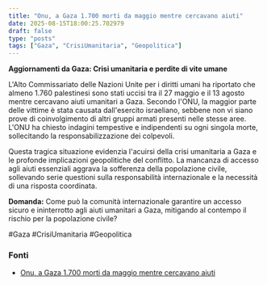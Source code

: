 ```yaml
---
title: "Onu, a Gaza 1.700 morti da maggio mentre cercavano aiuti"
date: 2025-08-15T18:00:25.702979
draft: false
type: "posts"
tags: ["Gaza", "CrisiUmanitaria", "Geopolitica"]
---
```


**Aggiornamenti da Gaza: Crisi umanitaria e perdite di vite umane**

L'Alto Commissariato delle Nazioni Unite per i diritti umani ha riportato che almeno 1.760 palestinesi sono stati uccisi tra il 27 maggio e il 13 agosto mentre cercavano aiuti umanitari a Gaza.  Secondo l'ONU, la maggior parte delle vittime è stata causata dall'esercito israeliano, sebbene non vi siano prove di coinvolgimento di altri gruppi armati presenti nelle stesse aree.  L'ONU ha chiesto indagini tempestive e indipendenti su ogni singola morte, sollecitando la responsabilizzazione dei colpevoli.

Questa tragica situazione evidenzia l'acuirsi della crisi umanitaria a Gaza e le profonde implicazioni geopolitiche del conflitto.  La mancanza di accesso agli aiuti essenziali aggrava la sofferenza della popolazione civile, sollevando serie questioni sulla responsabilità internazionale e la necessità di una risposta coordinata.

**Domanda:** Come può la comunità internazionale garantire un accesso sicuro e ininterrotto agli aiuti umanitari a Gaza, mitigando al contempo il rischio per la popolazione civile?

#Gaza #CrisiUmanitaria #Geopolitica


### Fonti
- [Onu, a Gaza 1.700 morti da maggio mentre cercavano aiuti](https://www.ansa.it/sito/notizie/topnews/2025/08/15/onu-a-gaza-1.700-morti-da-maggio-mentre-cercavano-aiuti_2fabdeb9-ef61-4d4e-9b02-097355efda00.html)
